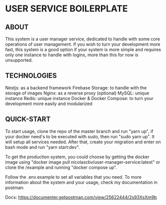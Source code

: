 # USER SERVICE BOILERPLATE
## ABOUT
This system is a user manager service, dedicated to handle with some core operations of user management. If you wish to turn your development more fast, this system is a good option if your system is more simple and requires only one instance to handle with logins, more than this for now is unsupported.

## TECHNOLOGIES
Nestjs: as a backend framework
Firebase Storage: to handle with the storage of images
Nginx: as a reverse proxy (optional)
MySQL: unique instance
Redis: unique instance
Docker & Docker Compose: to turn your development more easily and modularized

## QUICK-START
To start usage, clone the repo of the master branch and run "yarn up", if your docker need's to be executed with sudo, then run "sudo yarn up". It will setup all services needed. After that, create your migration and enter on bash mode and run "yarn start:dev".

To get the production system, you could choose by getting the docker image using "docker image pull nicolascbv/user-manager-service:latest" or clone the /example and running "docker compose up".

Follow the .env.example to set all variables that you need. To more information about the system and your usage, check my documentation in postman:

Docs: <a src="https://documenter.getpostman.com/view/25622444/2s93XsXm9b" target="_blank">https://documenter.getpostman.com/view/25622444/2s93XsXm9b</a>
